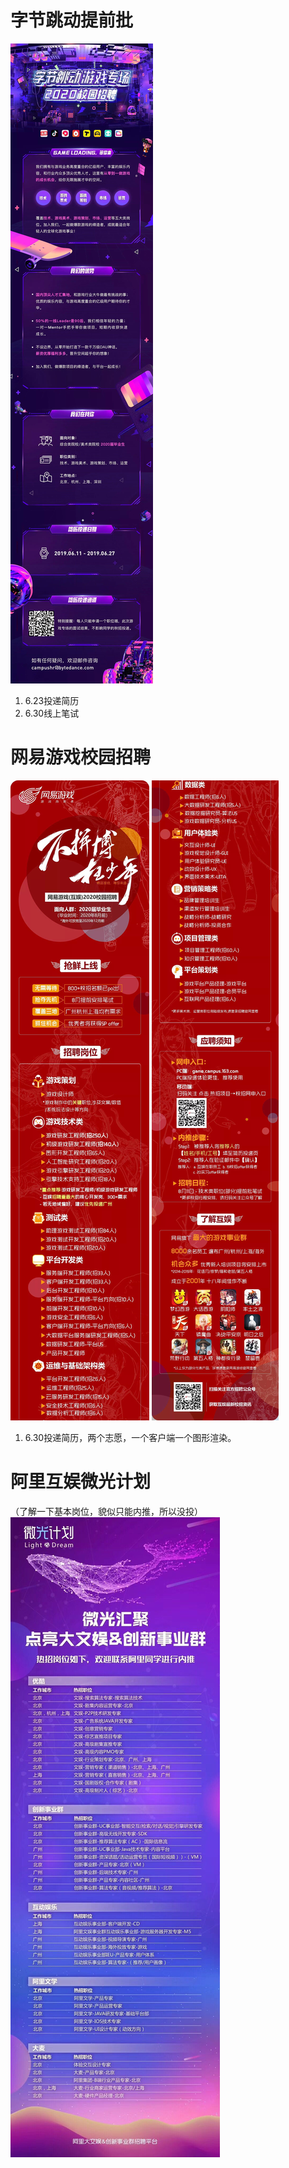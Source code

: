 # 字节跳动提前批
![bytedance](assets/2020-bytedance.jpg)

1. 6.23投递简历
2. 6.30线上笔试


# 网易游戏校园招聘
![netease1](assets/2020-netease1.jpg)
![netease2](assets/2020-netease2.jpg)

1. 6.30投递简历，两个志愿，一个客户端一个图形渲染。

# 阿里互娱微光计划
（了解一下基本岗位，貌似只能内推，所以没投）
![ali](assets/2020-ali.jpg)